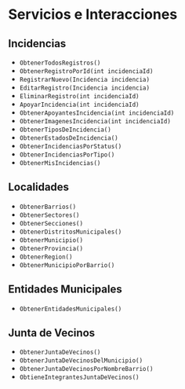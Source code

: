 # Servicios e Interacciones

## Incidencias

- `ObtenerTodosRegistros()`
- `ObtenerRegistroPorId(int incidenciaId)`
- `RegistrarNuevo(Incidencia incidencia)`
- `EditarRegistro(Incidencia incidencia)`
- `EliminarRegistro(int incidenciaId)`
- `ApoyarIncidencia(int incidenciaId)`
- `ObtenerApoyantesIncidencia(int incidenciaId)`
- `ObtenerImagenesIncidencia(int incidenciaId)`
- `ObtenerTiposDeIncidencia()`
- `ObtenerEstadosDeIncidencia()`
- `ObtenerIncidenciasPorStatus()`
- `ObtenerIncidenciasPorTipo()`
- `ObtenerMisIncidencias()`

## Localidades

- `ObtenerBarrios()`
- `ObtenerSectores()`
- `ObtenerSecciones()`
- `ObtenerDistritosMunicipales()`
- `ObtenerMunicipio()`
- `ObtenerProvincia()`
- `ObtenerRegion()`
- `ObtenerMunicipioPorBarrio()`

## Entidades Municipales

- `ObtenerEntidadesMunicipales()`

## Junta de Vecinos

- `ObtenerJuntaDeVecinos()`
- `ObtenerJuntaDeVecinosDelMunicipio()`
- `ObtenerJuntaDeVecinosPorNombreBarrio()`
- `ObtieneIntegrantesJuntaDeVecinos()` 

